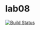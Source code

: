 # lab08
[![Build Status](https://www.travis-ci.com/attelakir/lab09.svg?branch=main)](https://www.travis-ci.com/attelakir/lab09)
